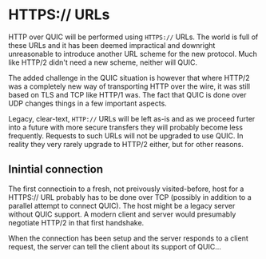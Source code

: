 # HTTPS:// URLs

HTTP over QUIC will be performed using `HTTPS://` URLs. The world is full of
these URLs and it has been deemed impractical and downright unreasonable to
introduce another URL scheme for the new protocol. Much like HTTP/2 didn't
need a new scheme, neither will QUIC.

The added challenge in the QUIC situation is however that where HTTP/2 was a
completely new way of transporting HTTP over the wire, it was still based on
TLS and TCP like HTTP/1 was. The fact that QUIC is done over UDP changes
things in a few important aspects.

Legacy, clear-text, `HTTP://` URLs will be left as-is and as we proceed furter
into a future with more secure transfers they will probably become less
frequently. Requests to such URLs will not be upgraded to use QUIC. In reality
they very rarely upgrade to HTTP/2 either, but for other reasons.

## Inintial connection

The first connectioin to a fresh, not preivously visited-before, host for a
HTTPS:// URL probably has to be done over TCP (possibly in addition to a
parallel attempt to connect QUIC). The host might be a legacy server without
QUIC support. A modern client and server would presumably negotiate HTTP/2 in
that first handshake.

When the connection has been setup and the server responds to a client
request, the server can tell the client about its support of QUIC...
